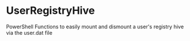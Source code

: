 # UserRegistryHive
PowerShell Functions to easily mount and dismount a user's registry hive via the user.dat file
